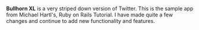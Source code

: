**Bullhorn XL**
is a very striped down version of Twitter. This is the sample app
from Michael Hartl's, Ruby on Rails Tutorial. I have made quite a
few changes and continue to add new functionality and features.
